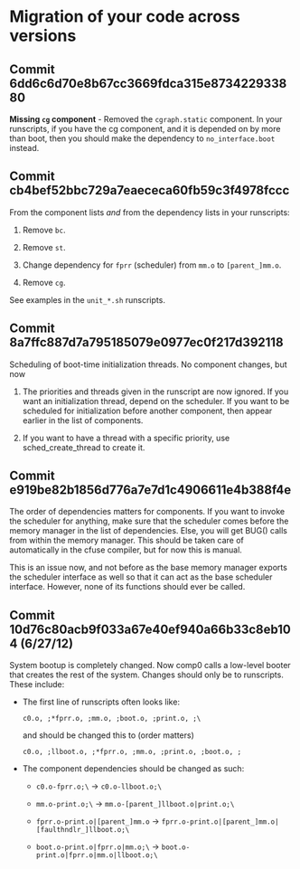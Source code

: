 Migration of your code across versions
======================================

Commit 6dd6c6d70e8b67cc3669fdca315e873422933880
-----------------------------------------------

**Missing `cg` component** - Removed the `cgraph.static` component.  In
your runscripts, if you have the cg component, and it is depended on
by more than boot, then you should make the dependency to
`no_interface.boot` instead.

Commit cb4bef52bbc729a7eaececa60fb59c3f4978fccc
-----------------------------------------------

From the component lists *and* from the dependency lists in your
runscripts:

1. Remove `bc`.

2. Remove `st`.

3. Change dependency for `fprr` (scheduler) from `mm.o` to `[parent_]mm.o`.

4. Remove `cg`.

See examples in the `unit_*.sh` runscripts.

Commit 8a7ffc887d7a795185079e0977ec0f217d392118
-----------------------------------------------

Scheduling of boot-time initialization threads.  No component changes,
but now

1. The priorities and threads given in the runscript are now ignored.
If you want an initialization thread, depend on the scheduler.  If you
want to be scheduled for initialization before another component, then
appear earlier in the list of components.

2. If you want to have a thread with a specific priority, use
sched_create_thread to create it.

Commit e919be82b1856d776a7e7d1c4906611e4b388f4e
-----------------------------------------------

The order of dependencies matters for components.  If you want to
invoke the scheduler for anything, make sure that the scheduler comes
before the memory manager in the list of dependencies.  Else, you will
get BUG() calls from within the memory manager.  This should be taken
care of automatically in the cfuse compiler, but for now this is manual.

This is an issue now, and not before as the base memory manager
exports the scheduler interface as well so that it can act as the base
scheduler interface.  However, none of its functions should ever be
called.

Commit 10d76c80acb9f033a67e40ef940a66b33c8eb104 (6/27/12)
---------------------------------------------------------

System bootup is completely changed.  Now comp0 calls a low-level
booter that creates the rest of the system.  Changes should only be to
runscripts.  These include:

- The first line of runscripts often looks like:

  `c0.o, ;*fprr.o, ;mm.o, ;boot.o, ;print.o, ;\`

  and should be changed this to (order matters)

  `c0.o, ;llboot.o, ;*fprr.o, ;mm.o, ;print.o, ;boot.o, ;`

- The component dependencies should be changed as such:

  + `c0.o-fprr.o;\` -> `c0.o-llboot.o;\`

  + `mm.o-print.o;\` ->  `mm.o-[parent_]llboot.o|print.o;\`

  + `fprr.o-print.o|[parent_]mm.o` -> `fprr.o-print.o|[parent_]mm.o|[faulthndlr_]llboot.o;\`

  + `boot.o-print.o|fprr.o|mm.o;\` -> `boot.o-print.o|fprr.o|mm.o|llboot.o;\`

